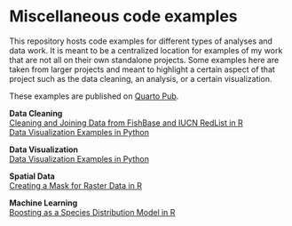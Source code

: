 # Miscellaneous code examples

This repository hosts code examples for different types of analyses and data work. It is meant to be a centralized location for examples of my work that are not all on their own standalone projects. Some examples here are taken from larger projects and meant to highlight a certain aspect of that project such as the data cleaning, an analysis, or a certain visualization.

These examples are published on [Quarto Pub](https://elkewind.quarto.pub/).

**Data Cleaning**<br>
[Cleaning and Joining Data from FishBase and IUCN RedList in R](https://elkewind.quarto.pub/cleaning-and-joining-data-from-fishbase-and-iucn-redlist/)<br>
[Data Visualization Examples in Python](https://elkewind.quarto.pub/data-visualization-examples-in-python/)

**Data Visualization**<br>
[Data Visualization Examples in Python](https://elkewind.quarto.pub/data-visualization-examples-in-python/)

**Spatial Data**<br>
[Creating a Mask for Raster Data in R](https://elkewind.quarto.pub/creating-a-mask-for-raster-data-in-r/)

**Machine Learning**<br>
[Boosting as a Species Distribution Model in R](https://elkewind.quarto.pub/boosting-as-a-species-distribution-model-in-r/)
